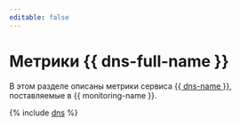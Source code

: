 ```yaml
---
editable: false
---
```


# Метрики {{ dns-full-name }}

В этом разделе описаны метрики сервиса [{{ dns-name }}](../../dns/), поставляемые в {{ monitoring-name }}.

{% include [dns](../../_includes/monitoring/metrics-ref/dns.md) %}
